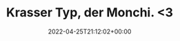 ---
retweeted: false
source: <a href="https://mobile.twitter.com" rel="nofollow">Twitter Web App</a>
entities:
  hashtags: []
  symbols: []
  user_mentions: []
  urls:
  - url: https://t.co/JBbpT0PgTt
    expanded_url: https://www.ndr.de/fernsehen/sendungen/kulturjournal/Niemals-satt-Wie-der-Saenger-Monchi-60-Kilo-abnahm,kulturjournal8604.html
    display_url: ndr.de/fernsehen/send…
    indices:
    - '32'
    - '55'
display_text_range:
- '0'
- '55'
favorite_count: '1'
id_str: '1518699378432782337'
truncated: false
retweet_count: '0'
id: '1518699378432782337'
possibly_sensitive: false
created_at: Mon Apr 25 21:12:02 +0000 2022
favorited: false
full_text: Krasser Typ, der Monchi. &lt;3
lang: sv
quote_url: https://www.ndr.de/fernsehen/sendungen/kulturjournal/Niemals-satt-Wie-der-Saenger-Monchi-60-Kilo-abnahm,kulturjournal8604.html
tags:
- pesos:twitter
date: '2022-04-25T21:12:02+00:00'
src: https://twitter.com/bascht/status/1518699378432782337
original_url: https://twitter.com/bascht/status/1518699378432782337
type: twitter_tweet
text: Krasser Typ, der Monchi. &lt;3
title: Krasser Typ, der Monchi. &lt;3

---
